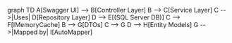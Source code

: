 graph TD
    A[Swagger UI] --> B[Controller Layer]
    B --> C[Service Layer]
    C -->|Uses| D[Repository Layer]
    D --> E[(SQL Server DB)]
    C --> F[IMemoryCache]
    B --> G[DTOs]
    C --> G
    D --> H[Entity Models]
    G -->|Mapped by| I[AutoMapper]
